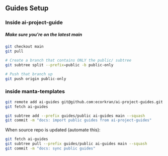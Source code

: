 ## Guides Setup

### Inside ai-project-guide
##### Make sure you're on the latest main
```sh
git checkout main
git pull

# Create a branch that contains ONLY the public/ subtree
git subtree split --prefix=public -b public-only

# Push that branch up
git push origin public-only
```

### inside manta-templates
```sh
git remote add ai-guides git@github.com:ecorkran/ai-project-guides.git
git fetch ai-guides

git subtree add --prefix guides/public ai-guides main --squash
git commit -m "docs: import public guides from ai-project-guides"
```

When source repo is updated (automate this):
```sh
git fetch ai-guides
git subtree pull --prefix guides/public ai-guides main --squash
git commit -m "docs: sync public guides"
```
